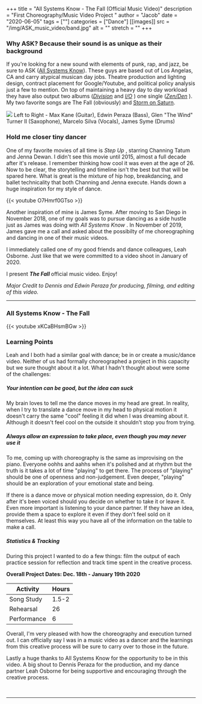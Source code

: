 +++
title = "All Systems Know - The Fall (Official Music Video)"
description = "First Choreography/Music Video Project "
author = "Jacob"
date = "2020-06-05"
tags = [""]
categories = ["Dance"]
[[images]]
  src = "/img/ASK_music_video/band.jpg"
  alt = ""
  stretch = ""
+++


### Why ASK? Because their sound is as unique as their background

If you're looking for a new sound with elements of punk, rap, and jazz, be sure to ASK (<a href="https://allsystemsknow.bandcamp.com/album/i-o">All Systems Know</a>). These guys are based out of Los Angelas, CA and carry atypical musican day jobs. Theatre production and lighting design, contract placement for Google/Youtube, and political policy analysis just a few to mention. On top of maintaining a heavy day to day workload they have also output two albums (<i><a href="https://allsystemsknow.bandcamp.com/album/division">Division</a> </i> and <i> <a href="https://allsystemsknow.bandcamp.com/album/i-o">I/O</a> </i>) one single (<i><a href="https://allsystemsknow.bandcamp.com/track/zen-den">Zen/Den</a> </i>). My two favorite songs are The Fall (obviously) and <a href="https://www.youtube.com/watch?v=7uB6aSgAlss">Storm on Saturn</a>. 

<picture>
    <img src="/img/ASK_music_video/bandpic.jpg">
</picture>
Left to Right - Max Kane (Guitar), Edwin Peraza (Bass), Glen "The Wind" Turner II (Saxophone), Marcelo Silva (Vocals), James Syme (Drums)

### Hold me closer tiny dancer

One of my favorite movies of all time is <i> Step Up </I>, starring Channing Tatum and Jenna Dewan. I didn't see this movie until 2015, almost a full decade after it's release. I remember thinking how cool it was even at the age of 26. Now to be clear, the storytelling and timeline isn't the best but that will be spared here. What is great is the mixture of hip hop, breakdancing, and ballet technicality that both Channing and Jenna execute. Hands down a huge inspiration for my style of dance.  

{{< youtube O7Hmrf0GTso >}}

Another inspiration of mine is James Syme. After moving to San Diego in November 2018, one of my goals was to pursue dancing as a side hustle just as James was doing with <i> All Systems Know </i>. In November of 2019, James gave me a call and asked about the possibilty of me choreographing and dancing in one of their music videos.

I immediately called one of my good friends and dance colleagues, Leah Osborne. Just like that we were committed to a video shoot in January of 2020. 

I present <b> <i> The Fall </b> </i> official music video. Enjoy!

<i> Major Credit to Dennis and Edwin Peraza for producing, filming, and editing of this video. </i>

<!--more-->
---
### All Systems Know - The Fall 

{{< youtube xKCaBHsmBGw >}}

###  Learning Points

Leah and I both had a similar goal with dance; be in or create a music/dance video. Neither of us had formally choreographed a project in this capacity but we sure thought about it a lot. What I hadn't thought about were some of the challenges:
##### Your intention can be good, but the idea can suck
My brain loves to tell me the dance moves in my head are great. In reality, when I try to translate a dance move in my head to physical motion it doesn't carry the same "cool" feeling it did when I was dreaming about it. Although it doesn't feel cool on the outside it shouldn't stop you from trying. 

##### Always allow an expression to take place, even though you may never use it
To me, coming up with choreography is the same as improvising on the piano. Everyone oohhs and aahhs when it's polished and at rhythm but the truth is it takes a lot of time "playing" to get there. The process of "playing" should be one of openness and non-judgement. Even deeper, "playing" should be an exploration of your emotional state and being. 

If there is a dance move or physical motion needing expression, do it. Only after it's been voiced should you decide on whether to take it or leave it. Even more important is listening to your dance partner. If they have an idea, provide them a space to explore it even if they don't feel sold on it themselves. At least this way you have all of the information on the table to make a call.

##### Statistics & Tracking

During this project I wanted to do a few things: film the output of each practice session for reflection and track time spent in the creative process.

<b> Overall Project Dates: Dec. 18th - January 19th 2020 </b>

  Activity | Hours
--------|------
Song Study | 1.5-2
Rehearsal | 26
Performance | 6


Overall, I'm very pleased with how the choreography and execution turned out. I can officially say I was in a music video as a dancer and the learnings from this creative process will be sure to carry over to those in the future. 

Lastly a huge thanks to All Systems Know for the opportunity to be in this video. A big shout to Dennis Peraza for the production, and my dance partner Leah Osborne for being supportive and encouraging through the creative process.



<br>


---
